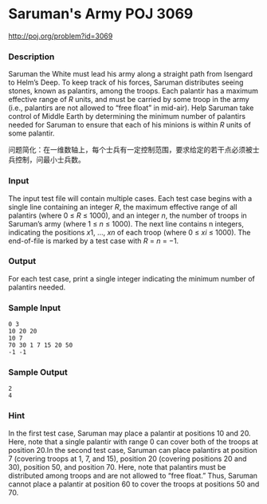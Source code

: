 # **Saruman's Army** POJ 3069

http://poj.org/problem?id=3069

### Description

Saruman the White must lead his army along a straight path from Isengard to Helm’s Deep. To keep track of his forces, Saruman distributes seeing stones, known as palantirs, among the troops. Each palantir has a maximum effective range of *R* units, and must be carried by some troop in the army (i.e., palantirs are not allowed to “free float” in mid-air). Help Saruman take control of Middle Earth by determining the minimum number of palantirs needed for Saruman to ensure that each of his minions is within *R* units of some palantir.

问题简化：在一维数轴上，每个士兵有一定控制范围，要求给定的若干点必须被士兵控制，问最小士兵数。

### Input

The input test file will contain multiple cases. Each test case begins with a single line containing an integer *R*, the maximum effective range of all palantirs (where 0 ≤ *R* ≤ 1000), and an integer *n*, the number of troops in Saruman’s army (where 1 ≤ *n* ≤ 1000). The next line contains n integers, indicating the positions *x*1, …, *xn* of each troop (where 0 ≤ *xi* ≤ 1000). The end-of-file is marked by a test case with *R* = *n* = −1.

### Output

For each test case, print a single integer indicating the minimum number of palantirs needed.

### Sample Input

```
0 3
10 20 20
10 7
70 30 1 7 15 20 50
-1 -1
```

### Sample Output

```
2
4
```

### Hint

In the first test case, Saruman may place a palantir at positions 10 and 20. Here, note that a single palantir with range 0 can cover both of the troops at position 20.In the second test case, Saruman can place palantirs at position 7 (covering troops at 1, 7, and 15), position 20 (covering positions 20 and 30), position 50, and position 70. Here, note that palantirs must be distributed among troops and are not allowed to “free float.” Thus, Saruman cannot place a palantir at position 60 to cover the troops at positions 50 and 70.